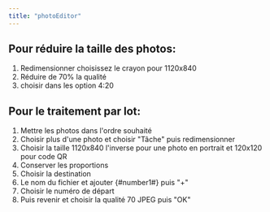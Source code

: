 ```yaml
---
title: "photoEditor"
---
```


## Pour réduire la taille des photos:
1. Redimensionner choisissez le crayon pour 1120x840 
2. Réduire de 70% la qualité
3. choisir dans les option 4:20
## Pour le traitement par lot:
1. Mettre les photos dans l'ordre souhaité
2. Choisir plus d'une photo et choisir "Tâche" puis redimensionner
3. Choisir la taille  1120x840 l'inverse pour une photo en portrait et 120x120 pour code QR
4. Conserver les proportions
5. Choisir la destination
6. Le nom du fichier et ajouter {#number1#} puis "+"
7. Choisir le numéro de départ
8. Puis revenir et choisir la qualité 70 JPEG puis "OK"
